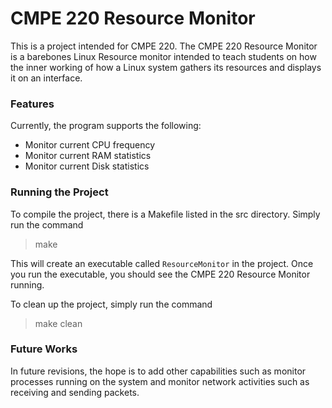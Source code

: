 # CMPE 220 Resource Monitor

This is a project intended for CMPE 220. The CMPE 220 Resource Monitor is a barebones Linux Resource monitor intended to teach students on how the inner working of how a Linux system gathers its resources and displays it on an interface.

### Features

Currently, the program supports the following:
* Monitor current CPU frequency
* Monitor current RAM statistics
* Monitor current Disk statistics

### Running the Project

To compile the project, there is a Makefile listed in the src directory. Simply run the command

>make

This will create an executable called `ResourceMonitor` in the project. Once you run the executable, you should see the CMPE 220 Resource Monitor running.

To clean up the project, simply run the command

>make clean

### Future Works

In future revisions, the hope is to add other capabilities such as monitor processes running on the system and monitor network activities such as receiving and sending packets.
